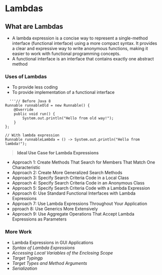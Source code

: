 # Lambdas
## What are Lambdas
- A lambda expression is a concise way to represent a single-method interface (functional interface) using a more compact syntax. It provides a clear and expressive way to write anonymous functions, making it easier to work with functional programming concepts.
- A functional interface is an interface that contains exactly one abstract method

### Uses of Lambdas
- To provide less coding
- To provide implementation of a functional interface
```...Example of functional interface...
  '''// Before Java 8
Runnable runnableOld = new Runnable() {
    @Override
    public void run() {
        System.out.println("Hello from old way!");
    }
};

// With lambda expression
Runnable runnableLambda = () -> System.out.println("Hello from lambda!");

```


> **Ideal Use Case for Lambda Expressions**
- Approach 1: Create Methods That Search for Members That Match One Characteristic
- Approach 2: Create More Generalized Search Methods
- Approach 3: Specify Search Criteria Code in a Local Class
- Approach 4: Specify Search Criteria Code in an Anonymous Class
- Approach 5: Specify Search Criteria Code with a Lambda Expression
- Approach 6: Use Standard Functional Interfaces with Lambda Expressions
- Approach 7: Use Lambda Expressions Throughout Your Application
- pproach 8: Use Generics More Extensively
- Approach 9: Use Aggregate Operations That Accept Lambda Expressions as Parameters

### More Work
- Lambda Expressions in GUI Applications
- *Syntax of Lambda Expressions*
- *Accessing Local Variables of the Enclosing Scope*
- *Target Typing*p
- *Target Types and Method Arguments*
- *Serialization*